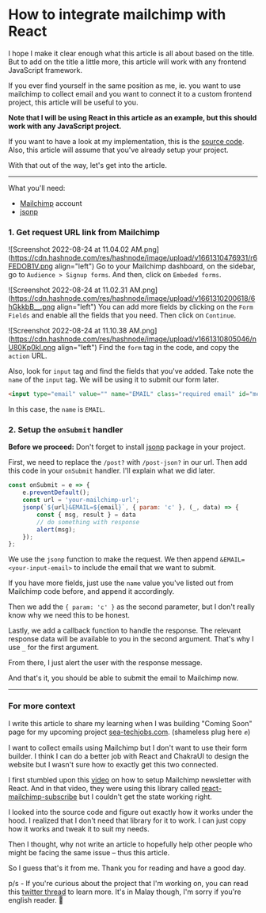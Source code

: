 # How to integrate mailchimp with React

I hope I make it clear enough what this article is all about based on the title. But to add on the title a little more, this article will work with any frontend JavaScript framework.

If you ever find yourself in the same position as me, ie. you want to use mailchimp to collect email and you want to connect it to a custom frontend project, this article will be useful to you.

**Note that I will be using React in this article as an example, but this should work with any JavaScript project.**

If you want to have a look at my implementation, this is the [source code](https://github.com/afrieirham/react-mailchimp). Also, this article will assume that you've already setup your project.

With that out of the way, let's get into the article.

----

What you'll need:
- [Mailchimp](https://login.mailchimp.com/signup/) account
- [jsonp](https://www.npmjs.com/package/jsonp)


### 1. Get request URL link from Mailchimp
![Screenshot 2022-08-24 at 11.04.02 AM.png](https://cdn.hashnode.com/res/hashnode/image/upload/v1661310476931/r6FEDOB1V.png align="left")
Go to your Mailchimp dashboard, on the sidebar, go to `Audience > Signup forms`. And then, click on `Embeded forms`.


![Screenshot 2022-08-24 at 11.02.31 AM.png](https://cdn.hashnode.com/res/hashnode/image/upload/v1661310200618/6hGkkbB__.png align="left")
You can add more fields by clicking on the `Form Fields` and enable all the fields that you need. Then click on `Continue`.


![Screenshot 2022-08-24 at 11.10.38 AM.png](https://cdn.hashnode.com/res/hashnode/image/upload/v1661310805046/nU80Kp0kI.png align="left")
Find the `form` tag in the code, and copy the `action` URL.

Also, look for `input` tag and find the fields that you've added. Take note the `name` of the `input` tag. We will be using it to submit our form later.

```html
<input type="email" value="" name="EMAIL" class="required email" id="mce-EMAIL" required>
```

In this case, the `name` is `EMAIL`.

### 2. Setup the `onSubmit` handler

**Before we proceed:** Don't forget to install [jsonp](https://www.npmjs.com/package/jsonp) package in your project.

First, we need to replace the `/post?` with `/post-json?` in our url. Then add this code in your `onSubmit` handler. I'll explain what we did later.

```js
const onSubmit = e => {
    e.preventDefault();
    const url = 'your-mailchimp-url';
    jsonp(`${url}&EMAIL=${email}`, { param: 'c' }, (_, data) => {
        const { msg, result } = data
        // do something with response
        alert(msg);
    });
};
```

We use the `jsonp` function to make the request. We then append `&EMAIL=<your-input-email>` to include the email that we want to submit.

If you have more fields, just use the `name` value you've listed out from Mailchimp code before, and append it accordingly.

Then we add the `{ param: 'c' }` as the second parameter, but I don't really know why we need this to be honest. 

Lastly, we add a callback function to handle the response. The relevant response data will be available to you in the second argument. That's why I use `_` for the first argument.

From there, I just alert the user with the response message.

And that's it, you should be able to submit the email to Mailchimp now.

---

### For more context

I write this article to share my learning when I was building "Coming Soon" page for my upcoming project [sea-techjobs.com](https://sea-techjobs.com). (shameless plug here ✊)

I want to collect emails using Mailchimp but I don't want to use their form builder. I think I can do a better job with React and ChakraUI to design the website but I wasn't sure how to exactly get this two connected.

I first stumbled upon this [video](https://youtu.be/kNiHE-FoA1c) on how to setup Mailchimp newsletter with React. And in that video, they were using this library called [react-mailchimp-subscribe](https://www.npmjs.com/package/react-mailchimp-subscribe) but I couldn't get the state working right.

I looked into the source code and figure out exactly how it works under the hood. I realized that I don't need that library for it to work. I can just copy how it works and tweak it to suit my needs.

Then I thought, why not write an article to hopefully help other people who might be facing the same issue – thus this article.

So I guess that's it from me. Thank you for reading and have a good day.

p/s - If you're curious about the project that I'm working on, you can read this [twitter thread](https://twitter.com/afrieirham_/status/1561369652067938304) to learn more. It's in Malay though, I'm sorry if you're english reader. 🤧


